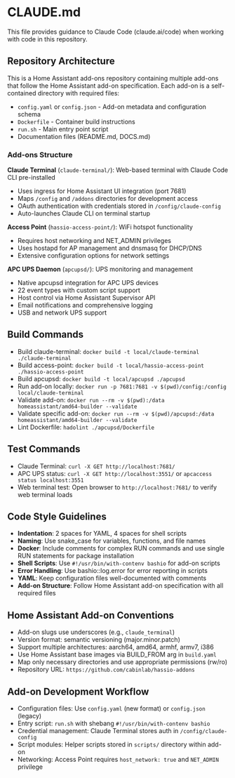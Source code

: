 # CLAUDE.md

This file provides guidance to Claude Code (claude.ai/code) when working with code in this repository.

## Repository Architecture

This is a Home Assistant add-ons repository containing multiple add-ons that follow the Home Assistant add-on specification. Each add-on is a self-contained directory with required files:

- `config.yaml` or `config.json` - Add-on metadata and configuration schema
- `Dockerfile` - Container build instructions
- `run.sh` - Main entry point script
- Documentation files (README.md, DOCS.md)

### Add-ons Structure

**Claude Terminal** (`claude-terminal/`): Web-based terminal with Claude Code CLI pre-installed
- Uses ingress for Home Assistant UI integration (port 7681)
- Maps `/config` and `/addons` directories for development access
- OAuth authentication with credentials stored in `/config/claude-config`
- Auto-launches Claude CLI on terminal startup

**Access Point** (`hassio-access-point/`): WiFi hotspot functionality
- Requires host networking and NET_ADMIN privileges
- Uses hostapd for AP management and dnsmasq for DHCP/DNS
- Extensive configuration options for network settings

**APC UPS Daemon** (`apcupsd/`): UPS monitoring and management
- Native apcupsd integration for APC UPS devices
- 22 event types with custom script support
- Host control via Home Assistant Supervisor API
- Email notifications and comprehensive logging
- USB and network UPS support

## Build Commands

- Build claude-terminal: `docker build -t local/claude-terminal ./claude-terminal`
- Build access-point: `docker build -t local/hassio-access-point ./hassio-access-point`
- Build apcupsd: `docker build -t local/apcupsd ./apcupsd`
- Run add-on locally: `docker run -p 7681:7681 -v $(pwd)/config:/config local/claude-terminal`
- Validate add-on: `docker run --rm -v $(pwd):/data homeassistant/amd64-builder --validate`
- Validate specific add-on: `docker run --rm -v $(pwd)/apcupsd:/data homeassistant/amd64-builder --validate`
- Lint Dockerfile: `hadolint ./apcupsd/Dockerfile`

## Test Commands

- Claude Terminal: `curl -X GET http://localhost:7681/`
- APC UPS status: `curl -X GET http://localhost:3551/` or `apcaccess status localhost:3551`
- Web terminal test: Open browser to `http://localhost:7681/` to verify web terminal loads

## Code Style Guidelines

- **Indentation**: 2 spaces for YAML, 4 spaces for shell scripts
- **Naming**: Use snake_case for variables, functions, and file names
- **Docker**: Include comments for complex RUN commands and use single RUN statements for package installation
- **Shell Scripts**: Use `#!/usr/bin/with-contenv bashio` for add-on scripts
- **Error Handling**: Use bashio::log.error for error reporting in scripts
- **YAML**: Keep configuration files well-documented with comments
- **Add-on Structure**: Follow Home Assistant add-on specification with all required files

## Home Assistant Add-on Conventions

- Add-on slugs use underscores (e.g., `claude_terminal`)
- Version format: semantic versioning (major.minor.patch)
- Support multiple architectures: aarch64, amd64, armhf, armv7, i386
- Use Home Assistant base images via BUILD_FROM arg in `build.yaml`
- Map only necessary directories and use appropriate permissions (rw/ro)
- Repository URL: `https://github.com/cabinlab/hassio-addons`

## Add-on Development Workflow

- Configuration files: Use `config.yaml` (new format) or `config.json` (legacy)
- Entry script: `run.sh` with shebang `#!/usr/bin/with-contenv bashio`
- Credential management: Claude Terminal stores auth in `/config/claude-config`
- Script modules: Helper scripts stored in `scripts/` directory within add-on
- Networking: Access Point requires `host_network: true` and `NET_ADMIN` privilege